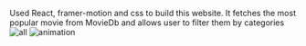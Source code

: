 Used React, framer-motion and css to build this website. It fetches the most popular movie from MovieDb and allows user to filter them by categories
![all](https://user-images.githubusercontent.com/25802927/155476626-0c2c700c-4c9f-4527-8716-40cb07641aca.png)
![animation](https://user-images.githubusercontent.com/25802927/155476633-217ff7c1-4598-4c29-bd1a-ceb1b5d57099.png)
